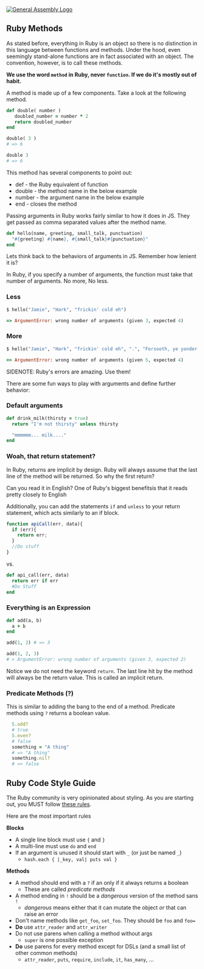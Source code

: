 [![General Assembly Logo](https://camo.githubusercontent.com/1a91b05b8f4d44b5bbfb83abac2b0996d8e26c92/687474703a2f2f692e696d6775722e636f6d2f6b6538555354712e706e67)](https://generalassemb.ly/education/web-development-immersive)

## Ruby Methods

As stated before, everything in Ruby is an object so there is no distinction in this language between functions and methods. Under the hood, even seemingly stand-alone functions are in fact associated with an object. The convention, however, is to call these methods.

**We use the word `method` in Ruby, never `function`. If we do it's mostly out of habit.**

A method is made up of a few components. Take a look at the following method.
```ruby
def double( number )
   doubled_number = number * 2
   return doubled_number
end  

double( 3 )
# => 6

double 3
# => 6
```

This method has several components to point out: 
 - def - the Ruby equivalent of function
 - double - the method name in the below example
 - number - the argument name in the below example
 - end - closes the method

Passing arguments in Ruby works fairly similar to how it does in JS. They get passed as comma separated values after the method name.

```ruby
def hello(name, greeting, small_talk, punctuation)
  "#{greeting} #{name}, #{small_talk}#{punctuation}"
end
```

Lets think back to the behaviors of arguments in JS.  Remember how lenient it is?

In Ruby, if you specify a number of arguments, the function must take that number of arguments. No more, No less. 

### Less
```ruby
$ hello("Jamie", "Hark", "frickin' cold eh")

=> ArgumentError: wrong number of arguments (given 3, expected 4)
```

### More
```ruby
$ hello("Jamie", "Hark", "frickin' cold eh", ".", "Forsooth, ye yonder pilgrim is quite the bespoke son of a tailors daughter, ai?")

=> ArgumentError: wrong number of arguments (given 5, expected 4)
```

SIDENOTE: Ruby's errors are amazing. Use them!

There are some fun ways to play with arguments and define further behavior:

### Default arguments

```ruby
def drink_milk(thirsty = true)
  return "I'm not thirsty" unless thirsty

  "mmmmmm... milk...."
end
```

### Woah, that return statement?

In Ruby, returns are implicit by design. Ruby will always assume that the last line of the method will be returned. So why the first return?

Can you read it in English? One of Ruby's biggest benefitsis that it reads pretty closely to English

Additionally, you can add the statements `if` and `unless` to your return statement, which acts similarly to an if block.

```javascript
function apiCall(err, data){
  if (err){
    return err;
  } 
  //Do stuff
}
```

vs.

```ruby
def api_call(err, data)
  return err if err
  #Do Stuff
end
```

### Everything is an Expression

```ruby
def add(a, b)
  a + b
end

add(1, 2) # => 3

add(1, 2, 3)
# > ArgumentError: wrong number of arguments (given 3, expected 2)
```

Notice we do not need the keyword ```return```. The last line hit by the method will always be the return value. This is called an implicit return.

### Predicate Methods (?)

This is similar to adding the bang to the end of a method. Predicate methods using `?` returns a boolean value.
```ruby
  5.odd?
  # true
  5.even?
  # false
  something = "A thing"
  # => "A thing"
  something.nil?
  # => false
```

## Ruby Code Style Guide

The Ruby community is very opinionated about styling.  As you are starting out, you MUST follow [these rules](https://github.com/bbatsov/ruby-style-guide).

Here are the most important rules

**Blocks**

* A single line block must use `{` and `}`
* A multi-line must use `do` and `end`
* If an argument is unused it should start with `_` (or just be named `_`)
  * `hash.each { |_key, val| puts val }`

**Methods**

* A method should end with a `?` if an only if it always returns a boolean
  * These are called _predicate methods_
* A method ending in `!` should be a _dangerous_ version of the method sans `!`
  * _dangerous_ means either that it can mutate the object _or_ that can raise an error
* Don't name methods like `get_foo`, `set_foo`. They should be `foo` and `foo=`
* **Do** use `attr_reader` and `attr_writer`
* Do not use parens when calling a method without args
  * `super` is one possible exception
* **Do** use parens for every method except for DSLs (and a small list of other common methods)
  * `attr_reader`, `puts`, `require`, `include`, `it`, `has_many`, ...
